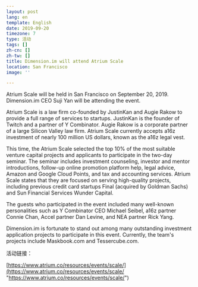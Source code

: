 ```yaml
---
layout: post
lang: en
template: English
date: 2019-09-20
timezone: 7
type: 活动
tags: []
zh-cn: []
zh-tw: []
title: Dimension.im will attend Atrium Scale
location: San Francisco
image: ''

---
```


Atrium Scale will be held in San Francisco on September 20, 2019. Dimension.im CEO Suji Yan will be attending the event.

Atrium Scale is a law firm co-founded by JustinKan and Augie Rakow to provide a full range of services to startups. JustinKan is the founder of Twitch and a partner of Y Combinator. Augie Rakow is a corporate partner of a large Silicon Valley law firm. Atrium Scale currently accepts a16z investment of nearly 100 million US dollars, known as the a16z legal vest.

This time, the Atrium Scale selected the top 10% of the most suitable venture capital projects and applicants to participate in the two-day seminar. The seminar includes investment counseling, investor and mentor introductions, follow-up online promotion platform help, legal advice, Amazon and Google Cloud Points, and tax and accounting services. Atrium Scale states that they are focused on serving high-quality projects, including previous credit card startups Final (acquired by Goldman Sachs) and Sun Financial Services Wunder Capital.

The guests who participated in the event included many well-known personalities such as Y Combinator CEO Michael Seibel, a16z partner Connie Chan, Accel partner Dan Levine, and NEA partner Rick Yang.

Dimension.im is fortunate to stand out among many outstanding investment application projects to participate in this event. Currently, the team's projects include Maskbook.com and Tessercube.com.

活动链接：

[https://www.atrium.co/resources/events/scale/](https://www.atrium.co/resources/events/scale/ "https://www.atrium.co/resources/events/scale/")